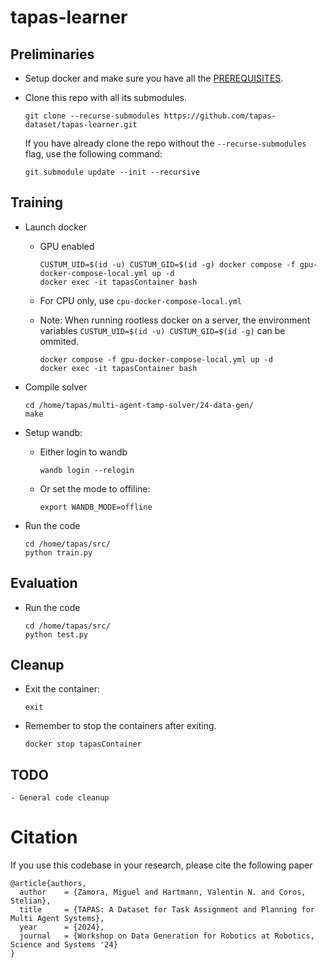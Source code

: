 # tapas-learner


## Preliminaries
- Setup docker and make sure you have all the [PREREQUISITES](PREREQUISITES.md).

- Clone this repo with all its submodules.
    ```
    git clone --recurse-submodules https://github.com/tapas-dataset/tapas-learner.git
    ```    
    If you have already clone the repo without the `--recurse-submodules` flag, use the following command:
    ```    
    git submodule update --init --recursive
    ```    

## Training
- Launch docker
    - GPU enabled
        ```
        CUSTUM_UID=$(id -u) CUSTUM_GID=$(id -g) docker compose -f gpu-docker-compose-local.yml up -d
        docker exec -it tapasContainer bash
        ```
    - For CPU only, use `cpu-docker-compose-local.yml`

    - Note: When running rootless docker on a server, the environment variables `CUSTUM_UID=$(id -u) CUSTUM_GID=$(id -g)` can be ommited.
        ```
        docker compose -f gpu-docker-compose-local.yml up -d
        docker exec -it tapasContainer bash
        ```

- Compile solver
    ```
    cd /home/tapas/multi-agent-tamp-solver/24-data-gen/
    make
    ```
- Setup wandb:     
    - Either login to wandb
        ```    
        wandb login --relogin
        ```
    - Or set the mode to  offiline:
        ```    
        export WANDB_MODE=offline
        ```

- Run the code
    ```
    cd /home/tapas/src/
    python train.py
    ```

## Evaluation
- Run the code
    ```
    cd /home/tapas/src/
    python test.py
    ```


## Cleanup
- Exit the container:
    ```
    exit
    ```
- Remember to stop the containers after exiting.
    ```
    docker stop tapasContainer
    ```

## TODO
    - General code cleanup

# Citation
If you use this codebase in your research, please cite the following paper

```
@article{authors,
  author    = {Zamora, Miguel and Hartmann, Valentin N. and Coros, Stelian},
  title     = {TAPAS: A Dataset for Task Assignment and Planning for Multi Agent Systems},
  year      = {2024},
  journal   = {Workshop on Data Generation for Robotics at Robotics, Science and Systems '24}
}
```